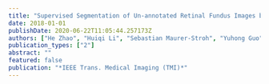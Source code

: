 ```yaml
---
title: "Supervised Segmentation of Un-annotated Retinal Fundus Images by Synthesis"
date: 2018-01-01
publishDate: 2020-06-22T11:05:44.257173Z
authors: ["He Zhao", "Huiqi Li", "Sebastian Maurer-Stroh", "Yuhong Guo", "Qiuju Deng", "Li Cheng"]
publication_types: ["2"]
abstract: ""
featured: false
publication: "*IEEE Trans. Medical Imaging (TMI)*"
---
```


